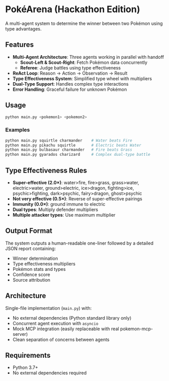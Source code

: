 # PokéArena (Hackathon Edition)

A multi-agent system to determine the winner between two Pokémon using type advantages.

## Features

- **Multi-Agent Architecture**: Three agents working in parallel with handoff
  - **Scout-Left & Scout-Right**: Fetch Pokémon data concurrently
  - **Referee**: Judge battles using type effectiveness
- **ReAct Loop**: Reason → Action → Observation → Result
- **Type Effectiveness System**: Simplified type wheel with multipliers
- **Dual-Type Support**: Handles complex type interactions
- **Error Handling**: Graceful failure for unknown Pokémon

## Usage

```bash
python main.py <pokemon1> <pokemon2>
```

### Examples

```bash
python main.py squirtle charmander    # Water beats Fire
python main.py pikachu squirtle       # Electric beats Water
python main.py bulbasaur charmander   # Fire beats Grass
python main.py gyarados charizard     # Complex dual-type battle
```

## Type Effectiveness Rules

- **Super-effective (2.0×)**: water>fire, fire>grass, grass>water, electric>water, ground>electric, ice>dragon, fighting>ice, psychic>fighting, dark>psychic, fairy>dragon, ghost>psychic
- **Not very effective (0.5×)**: Reverse of super-effective pairings
- **Immunity (0.0×)**: ground immune to electric
- **Dual types**: Multiply defender multipliers
- **Multiple attacker types**: Use maximum multiplier

## Output Format

The system outputs a human-readable one-liner followed by a detailed JSON report containing:

- Winner determination
- Type effectiveness multipliers  
- Pokémon stats and types
- Confidence score
- Source attribution

## Architecture

Single-file implementation (`main.py`) with:
- No external dependencies (Python standard library only)
- Concurrent agent execution with `asyncio`
- Mock MCP integration (easily replaceable with real pokemon-mcp-server)
- Clean separation of concerns between agents

## Requirements

- Python 3.7+
- No external dependencies required